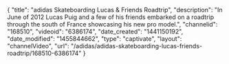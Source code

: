 {
    "title": "adidas Skateboarding Lucas & Friends Roadtrip",
    "description": "In June of 2012 Lucas Puig and a few of his friends embarked on a roadtrip through the south of France showcasing his new pro model.",
    "channelid": "168510",
    "videoid": "6386174",
    "date_created": "1441150192",
    "date_modified": "1455844662",
    "type": "captivate",
    "layout": "channelVideo",
    "url": "\/adidas\/adidas-skateboarding-lucas-friends-roadtrip\/168510-6386174"
}